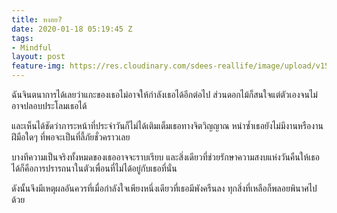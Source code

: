 ```yaml
---
title: หงอย?
date: 2020-01-18 05:19:45 Z
tags:
- Mindful
layout: post
feature-img: https://res.cloudinary.com/sdees-reallife/image/upload/v1555658919/sample_feature_img.png
---
```


ฉันจินตนาการได้เลยว่าแกะของเธอไม่อาจให้กำลังเธอได้อีกต่อไป ส่วนดอกไม้ก็สนใจแต่ตัวเองจนไม่อาจปลอบประโลมเธอได้

และเห็นได้ชัดว่าภาระหน้าที่ประจำวันก็ไม่ได้เติมเต็มเธอทางจิตวิญญาณ หนำซ้ำเธอยังไม่มีงานหรืองานฝีมือใดๆ ที่พอจะเป็นที่ลี้ภัยชั่วคราวเลย

<i class="fa fa-child" style="color:plum"></i>

บางทีความเป็นจริงทั้งหมดของเธออาจจะราบเรียบ และสิ่งเดียวที่ช่วยรักษาความสงบแห่งวันคืนให้เธอได้ก็คือการปรารถนาในตัวเพื่อนที่ไม่ได้อยู่กับเธอที่นั่น

ดังนั้นจึงมีเหตุผลอันควรที่เมื่อกำลังใจเพียงหนึ่งเดียวที่เธอมีพังครืนลง ทุกสิ่งที่เหลือก็พลอยพินาศไปด้วย